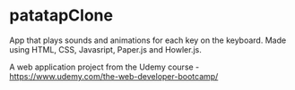 # patatapClone
App that plays sounds and animations for each key on the keyboard. Made using HTML, CSS, Javasript, Paper.js and Howler.js.

A web application project from the Udemy course - https://www.udemy.com/the-web-developer-bootcamp/
